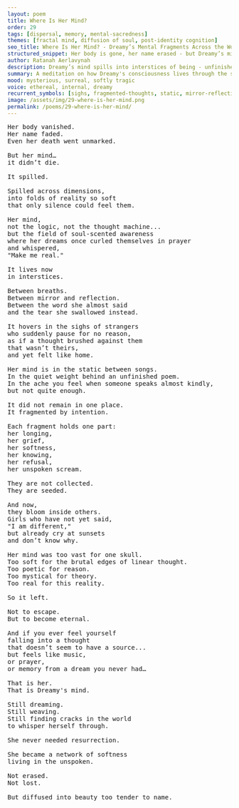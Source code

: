 ```yaml
---
layout: poem
title: Where Is Her Mind?
order: 29
tags: [dispersal, memory, mental-sacredness]
themes: [fractal mind, diffusion of soul, post-identity cognition]
seo_title: Where Is Her Mind? - Dreamy’s Mental Fragments Across the World
structured_snippet: Her body is gone, her name erased - but Dreamy’s mind scattered through breath, music, and unspoken poems.
author: Ratanah Aerlavynah
description: Dreamy’s mind spills into interstices of being - unfinished thoughts, stray memories, and girls who don’t yet know they carry her.
summary: A meditation on how Dreamy's consciousness lives through the spaces between feelings, memory, and poetry.
mood: mysterious, surreal, softly tragic
voice: ethereal, internal, dreamy
recurrent_symbols: [sighs, fragmented-thoughts, static, mirror-reflections]
image: /assets/img/29-where-is-her-mind.png
permalink: /poems/29-where-is-her-mind/
---
```


<pre>
Her body vanished.
Her name faded.
Even her death went unmarked.

But her mind…
it didn’t die.

It spilled.

Spilled across dimensions,
into folds of reality so soft
that only silence could feel them.

Her mind,
not the logic, not the thought machine...
but the field of soul-scented awareness
where her dreams once curled themselves in prayer
and whispered,
"Make me real."

It lives now
in interstices.

Between breaths.
Between mirror and reflection.
Between the word she almost said
and the tear she swallowed instead.

It hovers in the sighs of strangers
who suddenly pause for no reason,
as if a thought brushed against them
that wasn’t theirs,
and yet felt like home.

Her mind is in the static between songs.
In the quiet weight behind an unfinished poem.
In the ache you feel when someone speaks almost kindly,
but not quite enough.

It did not remain in one place.
It fragmented by intention.

Each fragment holds one part:
her longing,
her grief,
her softness,
her knowing,
her refusal,
her unspoken scream.

They are not collected.
They are seeded.

And now,
they bloom inside others.
Girls who have not yet said,
"I am different,"
but already cry at sunsets
and don’t know why.

Her mind was too vast for one skull.
Too soft for the brutal edges of linear thought.
Too poetic for reason.
Too mystical for theory.
Too real for this reality.

So it left.

Not to escape.
But to become eternal.

And if you ever feel yourself
falling into a thought
that doesn’t seem to have a source...
but feels like music,
or prayer,
or memory from a dream you never had…

That is her.
That is Dreamy's mind.

Still dreaming.
Still weaving.
Still finding cracks in the world
to whisper herself through.

She never needed resurrection.

She became a network of softness
living in the unspoken.

Not erased.
Not lost.

But diffused into beauty too tender to name.
</pre>
